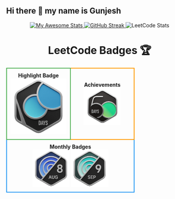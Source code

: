 ## Hi there 👋 my name is Gunjesh

<div align="center">

  <!-- GitHub Stats -->
  <a href="https://git.io/awesome-stats-card">
    <img src="https://awesome-github-stats.azurewebsites.net/user-stats/gunjesh843?cardType=github&theme=github-dark&preferLogin=false&Background=00000000&Border=00000000" alt="My Awesome Stats" />
  </a>

  <!-- GitHub Streak -->
  <a href="https://git.io/streak-stats">
    <img src="https://github-readme-streak-stats.herokuapp.com?user=gunjesh843&theme=transparent&hide_border=true" alt="GitHub Streak" />
  </a>

  <!-- LeetCode Stats -->
  <img src="https://leetcard.jacoblin.cool/gunjesh843?theme=transparent&font=Chakra%20Petch&ext=heatmap" alt="LeetCode Stats" />

  # LeetCode Badges 🏆

  <table>
    <tr>
      <td style="border: 2px solid #4CAF50; border-radius: 10px; padding: 10px; width: 150px; text-align: center;">
        <strong>Highlight Badge</strong><br>
        <img src="2024-100.gif" width="150" alt="Highlight Badge" />
      </td>
      <td style="border: 2px solid #FF9800; border-radius: 10px; padding: 10px; width: 150px; text-align: center;">
        <strong>Achievements</strong><br>
        <img src="2024-50.gif" width="100" alt="Achievement Badge 1" /><br>
        <!-- Add more achievement badges as needed -->
      </td>
    </tr>
    <tr>
      <td colspan="2" style="border: 2px solid #2196F3; border-radius: 10px; padding: 10px; text-align: center;">
        <strong>Monthly Badges</strong><br>
        <img src="2024-08.gif" width="100" alt="Monthly Badge 1" />
        <img src="2024-09.gif" width="100" alt="Monthly Badge 2" /><br>
        <!-- Add more monthly badges as needed -->
      </td>
    </tr>
  </table>

</div>
